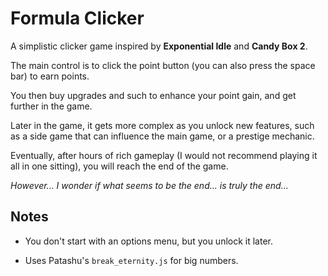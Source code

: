 # Formula Clicker

A simplistic clicker game inspired by **Exponential Idle** and **Candy Box 2**.

The main control is to click the point button (you can also press the space bar) to earn points.

You then buy upgrades and such to enhance your point gain, and get further in the game.

Later in the game, it gets more complex as you unlock new features, such as a side game that can influence the main game, or a prestige mechanic.

Eventually, after hours of rich gameplay (I would not recommend playing it all in one sitting), you will reach the end of the game.

*However... I wonder if what seems to be the end... is truly the end...*

## Notes

- You don't start with an options menu, but you unlock it later.

- Uses Patashu's `break_eternity.js` for big numbers.
